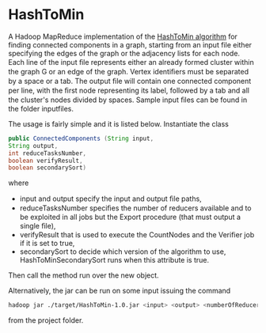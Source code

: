 # HashToMin
A Hadoop MapReduce implementation of the [HashToMin algorithm](http://citeseerx.ist.psu.edu/viewdoc/download?doi=10.1.1.384.4810&rep=rep1&type=pdf) for finding connected components in a graph, starting from an input file either specifying the edges of the graph or the adjacency lists for each node. Each line of the input ﬁle represents either an already formed cluster within the graph G or an edge of the graph. Vertex identiﬁers must be separated by a space or a tab. The output ﬁle will contain one connected component per line, with the ﬁrst node representing its label, followed by a tab and all the cluster's nodes divided by spaces. Sample input ﬁles can be found in the folder inputfiles.

The usage is fairly simple and it is listed below. Instantiate the class
```java
public ConnectedComponents (String input,
String output, 
int reduceTasksNumber,
boolean verifyResult,
boolean secondarySort) 
```
where 
- input and output specify the input and output ﬁle paths,
- reduceTasksNumber speciﬁes the number of reducers available and to be exploited in all jobs but the Export procedure (that must output a single ﬁle),
- verifyResult that is used to execute the CountNodes and the Verifier job if it is set to true,
- secondarySort to decide which version of the algorithm to use, HashToMinSecondarySort runs when this attribute is true.

Then call the method run over the new object. 

Alternatively, the jar can be run on some input issuing the command
```bash
hadoop jar ./target/HashToMin-1.0.jar <input> <output> <numberOfReducers>
```
from the project folder.
